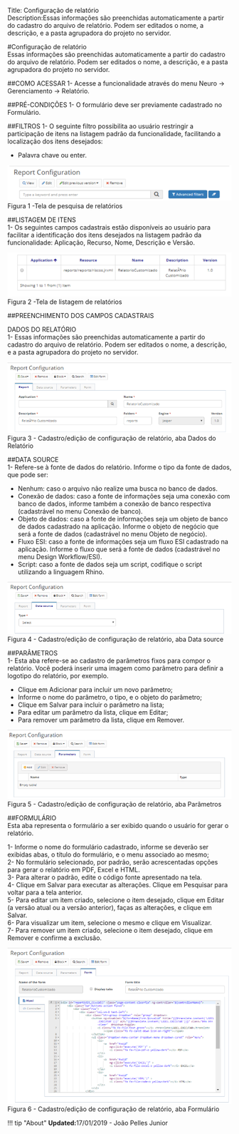 Title: Configuração de relatório    
Description:Essas informações são preenchidas automaticamente a partir do cadastro do arquivo de relatório. Podem ser editados o nome, a descrição, e a pasta agrupadora do projeto no servidor.   

#Configuração de relatório   
Essas informações são preenchidas automaticamente a partir do cadastro do arquivo de relatório. Podem ser editados o nome, a descrição, e a pasta agrupadora do projeto no servidor.   

##COMO ACESSAR 
1- Acesse a funcionalidade através do menu Neuro → Gerenciamento → Relatório.

##PRÉ-CONDIÇÕES 
1- O formulário deve ser previamente cadastrado no Formulário. 

##FILTROS 
1- O seguinte filtro possibilita ao usuário restringir a participação de itens na listagem padrão da funcionalidade, facilitando a localização dos itens desejados:   

- Palavra chave ou enter.    

![Screenshot](images/Report-setup-fig01.png)     
Figura 1 -Tela de pesquisa de relatórios     

##LISTAGEM DE ITENS    
1- Os seguintes campos cadastrais estão disponíveis ao usuário para facilitar a identificação dos itens desejados na listagem padrão da funcionalidade: Aplicação, Recurso, Nome, Descrição e Versão.  

![Screenshot](images/Report-setup-fig02.png) 
Figura 2 -Tela de listagem de relatórios    

##PREENCHIMENTO DOS CAMPOS CADASTRAIS  

DADOS DO RELATÓRIO    
1- Essas informações são preenchidas automaticamente a partir do cadastro do arquivo de relatório. Podem ser editados o nome, a descrição, e a pasta agrupadora do projeto no servidor.    

![Screenshot](images/Report-setup-fig03.png) 
Figura 3 - Cadastro/edição de configuração de relatório, aba Dados do Relatório    

##DATA SOURCE  
1- Refere-se à fonte de dados do relatório. Informe o tipo da fonte de dados, que pode ser:   

- Nenhum: caso o arquivo não realize uma busca no banco de dados.    
- Conexão de dados: caso a fonte de informações seja uma conexão com banco de dados, informe também a conexão de banco respectiva (cadastrável no menu Conexão de banco).   
- Objeto de dados: caso a fonte de informações seja um objeto de banco de dados cadastrado na aplicação. Informe o objeto de negócio que será a fonte de dados (cadastrável no menu Objeto de negócio).    
- Fluxo ESI: caso a fonte de informações seja um fluxo ESI cadastrado na aplicação. Informe o fluxo que será a fonte de dados (cadastrável no menu Design Workflow/ESI).    
- Script: caso a fonte de dados seja um script, codifique o script utilizando a linguagem Rhino.    

![Screenshot](images/Report-setup-fig04.png)   
Figura 4 - Cadastro/edição de configuração de relatório, aba Data source    

##PARÂMETROS    
1- Esta aba refere-se ao cadastro de parâmetros fixos para compor o relatório. Você poderá inserir uma imagem como parâmetro para definir a logotipo do relatório, por exemplo.   

- Clique em Adicionar para incluir um novo parâmetro;    
- Informe o nome do parâmetro, o tipo, e o objeto do parâmetro;   
- Clique em Salvar para incluir o parâmetro na lista;  
- Para editar um parâmetro da lista, clique em Editar;   
- Para remover um parâmetro da lista, clique em Remover.  

![Screenshot](images/Report-setup-fig05.png) 
Figura 5 - Cadastro/edição de configuração de relatório, aba Parâmetros    

##FORMULÁRIO   
Esta aba representa o formulário a ser exibido quando o usuário for gerar o relatório.    

1- Informe o nome do formulário cadastrado, informe se deverão ser exibidas abas, o título do formulário, e o menu associado ao mesmo;    
2- No formulário selecionado, por padrão, serão acrescentadas opções para gerar o relatório em PDF, Excel e HTML.    
3- Para alterar o padrão, edite o código fonte apresentado na tela.  
4- Clique em Salvar para executar as alterações. Clique em Pesquisar para voltar para a tela anterior.   
5- Para editar um item criado, selecione o item desejado, clique em Editar (a versão atual ou a versão anterior), faças as alterações, e clique em Salvar.   
6- Para visualizar um item, selecione o mesmo e clique em Visualizar.   
7- Para remover um item criado, selecione o item desejado, clique em Remover e confirme a exclusão.    

![Screenshot](images/Report-setup-fig06.png)   
Figura 6 - Cadastro/edição de configuração de relatório, aba Formulário  


!!! tip "About"
    <b>Updated:</b>17/01/2019 - João Pelles Junior